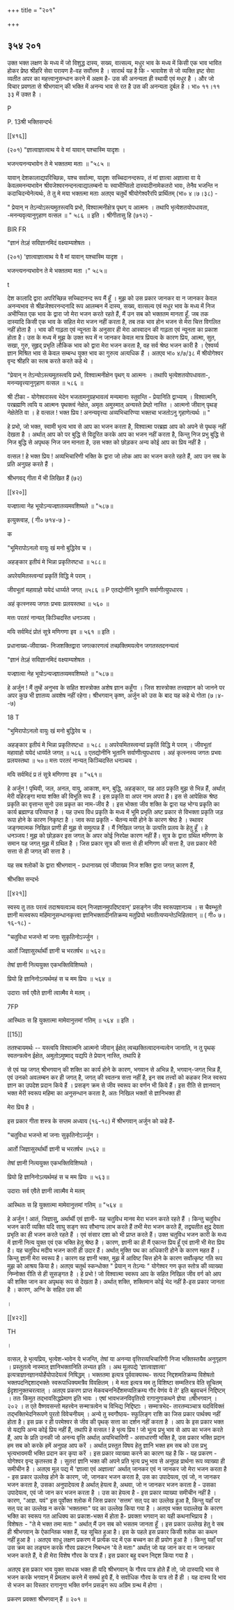 +++
title = "२०१"

+++


## ३५४ २०१
उक्त भक्त लक्षण के मध्य में जो विशुद्ध दास्य, सख्य, वात्सल्य, मधुर भाव के मध्य में किसी एक भाव भावित होकर प्रेष्ठ श्रीहरि सेवा परायण है-वह सर्वोत्तम है । सारार्थ यह है कि - भावावेश से जो व्यक्ति इष्ट सेवा व्यतीत अपर का महत्त्वानुसन्धान करने में अक्षम है- उस की अनन्यता ही स्थायी एवं मधुर है । और जो विचार प्रवणता से श्रीभगवान् की भक्ति में अनन्य भाव से रत है उस की अनन्यता दुर्बल है । भा० ११।११ ३३ में उक्त है । 

P 

P. 13श्री भक्तिसन्दर्भः 

[[४१६]]

(२०१) "ज्ञात्वाज्ञात्वाथ ये वे मां यावान् यश्चास्मि यादृशः । 

भजन्त्यनन्यभावेन ते मे भक्ततमा मताः ॥ "५८५ ॥ 

यावान् देशकालाद्यपरिच्छिन्नः, यश्च सर्वात्मा, यादृशः सच्चिदानन्दरूपः, तं मां ज्ञात्वा अज्ञात्वा वा ये केवलमनन्यभावेन श्रीवजेश्वरनन्दनत्वाद्यालम्बनो यः स्वाभीप्सितो दास्यादीनामेकतरो भावः, तेनैव भजन्ति न कदाचिदन्येनेत्यर्थः, ते तु मे मया भक्तत्मा मताः अतएव चतुर्थे श्रीयोगेश्वरैरपि प्रार्थितम् (भा० ४।७।३८) - 

" प्रेयान् न तेऽन्योऽस्त्यमुतस्त्वयि प्रभो, विश्वात्मनीक्षेत्र पृथग् य आत्मनः । तथापि भृत्येशतयोपधावता, -मनन्यवृत्यानुगृहाण वत्सल ॥ " ५८६ ॥ इति । श्रीगीतासु हि (७१२) - 

BIR FR 

"ज्ञानं तेऽहं सविज्ञानमिदं वक्ष्याम्यशेषतः । 

(२०१) 'ज्ञात्वाज्ञात्वाथ ये वै मां यावान् यश्चास्मि यादृश । 

भजन्त्यनन्यभावेन ते मे भक्ततमा मता ।" ५८५॥ 

t 

देश कालादि द्वारा अपरिच्छिन्न सच्चिदानन्द रूप मैं हूँ । मुझ को उस प्रकार जानकर वा न जानकर केवल अनन्यभाव से श्रीव्रजेश्वरनन्दनादि रूप आलम्बन में दास्य, सख्य, वात्सल्य एवं मधुर भाव के मध्य में निज अभीप्सित एक भाव के द्वारा जो मेरा भजन करते रहते हैं, मैं उन सब को भक्ततम मानता हूँ. जब तक दास्यादि किसी एक भाव के सहित मेरा भजन नहीं करता है, तब तक भाव होन भजन से मेरा चित्त विगलित नहीं होता है । भाव की गाढ़ता एवं न्यूनता के अनुसार ही मेरा आस्वादन की गाढ़ता एवं न्यूनता का प्रकाश होता है। उस के मध्य में मुझ के उक्त रूप में न जानकर केवल मात्र प्रियत्व के कारण प्रिय, आत्मा, सुत, सखा, गुरु, सुहृद् प्रभृति लौकिक भाव को द्वारा मेरा भजन करता है, वह सर्व श्रेष्ठ भजन कारी है । ऐश्वर्य्य ज्ञान मिश्रित भाव से केवल सम्बन्ध युक्त भाव का गुरुत्व अत्यधिक हैं । अतएव भा० ४/७/३८ में श्रीयोगेश्वर वृन्द श्रीहरि का स्तब करते करते कहे थे । 

"प्रेयान् न तेऽन्योऽस्त्यमुतस्त्वयि प्रभो, विश्वात्मनीक्षेन पृथग् य आत्मनः । तथापि भृत्येशतयोपधावता-, मनन्यवृत्त्यानुगृहाण वत्सल ॥ ५८६ ॥ 

श्री टीका - योगेश्वरास्त्व भेदेन भजतामनुग्रहभावत्वं मन्यमानाः स्तुवन्ति - प्रेयानिति द्वाभ्याम् । विश्वात्मनि, परब्रह्मणि त्वयि य आत्मनः पृथक्त्वं नेक्षेत, अमृतः अमुस्मात् अन्यस्ते प्रेष्ठो नास्ति । आत्मनो जीवान् पृथङ् नेक्षेतेति वा । हे वत्सल ! भक्त प्रिय ! अनन्यवृत्त्या अव्यभिचारिण्या भक्तचा भजतोऽनु गृहाणेत्यर्थः ॥ " 

हे प्रभो, जो भक्त, स्वामी भृत्य भाव से आप का भजन करता है, विश्वात्मा परब्रह्म आप को अपने से पृथक् नहीं देखता है । अर्थात् आप को पर बुद्धि से विदूरित करके आप का भजन नहीं करता है, किन्तु निज प्रभु बुद्धि से निज बुद्धि से अपृथक् निज जन मानता है, उस भक्त को छोड़कर अन्य कोई आप का प्रिय नहीं है । 

वत्सल ! हे भक्त प्रिय ! अव्यभिचारिणी भक्ति के द्वारा जो लोक आप का भजन करते रहते हैं, आप उन सब के प्रति अनुग्रह करते हैं । 

श्रीभगवद् गीता में भी लिखित हैं (७२) 

[[४२०]] 



यज्ज्ञात्वा नेह भूयोऽन्यज्ज्ञातव्यमवशिष्यते ॥ "५८७॥ 

इत्युक्त्वाह, ( गी० ७१४-७ ) - 

क 

"भूमिरापोऽनलो वायुः खं मनो बुद्धिरेव च । 

अहङ्कार इतीयं मे भिन्ना प्रकृतिरष्टधा ॥ ५८८॥ 

अपरेयमितस्त्वन्यां प्रकृतिं विद्धि मे पराम् । 

जीवभूतां महावाहो ययेदं धार्य्यते जगत् ॥५८६ ॥ P एतद्योनीनि भूतानि सर्वाणीत्युपधारय । 

अहं कृत्स्नस्य जगतः प्रभवः प्रलयस्तथा ॥ ५६० ॥ 

मत्तः परतरं नान्यत् किञ्चिदस्ति धनञ्जय । 

मयि सर्वमिदं प्रोतं सूत्रे मणिगणा इव ॥ ५६१ ॥ इति । 

प्रधानाख्य-जीवाख्य- निजशक्तिद्वारा जगत्कारणत्वं तच्छक्तिमयत्वेन जगतस्तदनन्यत्वं 

"ज्ञानं तेऽहं सविज्ञानमिदं वक्ष्याम्यशेषतः । 

यज्ज्ञात्वा नेह भूयोऽन्यज्ज्ञातव्यमवशिष्यते ॥ "५८७॥ 

हे अर्जुन ! मैं तुम्हें अनुभव के सहित शास्त्रोक्त अशेष ज्ञान कहूँगा । जिस शास्त्रोक्त तत्त्वज्ञान को जानने पर अपर कुछ भी ज्ञातव्य अवशेष नहीं रहेगा। श्रीभगवान् कृष्ण, अर्जुन को उस के बाद यह कहे थे गोता (७।४--७) 

18 T 

"भुमिरापोऽनलो वायुः खं मनो बुद्धिरेव च । 

अहङ्कार इतीयं मे भिन्ना प्रकृतिरष्टधा ॥ ५८८ ॥ अपरेयमितस्त्वन्यां प्रकृतिं विद्धि मे पराम् । जीवभूतां महावाहो ययेदं धार्य्यते जगत् ॥ ५८६ ॥ एतद्योनीनि भूतानि सर्वाणीत्युपधारय । अहं कृत्स्नस्य जगतः प्रभवः प्रलयस्तथा ॥ ५०॥ मत्तः परतरं नान्यत् किञ्चिदस्ति धनञ्चय । 

मयि सर्वमिदं प्र तं सूत्रे मणिगणा इव ॥ "५६१॥ 

हे अर्जुन ! पृथिवी, जल, अनल, वायु, आकाश, मन, बुद्धि, अहङ्कार, यह आठ प्रकृति मुझ से भिन्न हैं, अर्थात् मेरी वहिरङ्गा माया शक्ति की विभूति रूप हैं । इस प्रकृति वा अपर नाम अपरा है। इस से आपेक्षिक श्रेष्ठ प्रकृति का वृत्तान्त सुनो उस प्रकृत का नाम-जीव है । इस भोक्ता जीव शक्ति के द्वारा यह भोग्य प्रकृति का कार्य ब्रह्माण्ड परिव्याप्त है । यह उभय विध प्रकृति के मध्य में भूमि प्रभृति अष्ट प्रकार से विभक्ता प्रकृति जड़ रूपा होने के कारण निकृष्टा है । जाव रूपा प्रकृति - चैतन्य मयी होने के कारण श्रेष्ठ है । स्थावर जङ्गमात्मक निखिल प्राणी ही मुझ से समुत्पन्न हैं । मैं निखिल जगत् के उत्पत्ति प्रलय के हेतु हूँ । हे धनञ्जय ! मुझ को छोड़कर इस जगत् के अपर कोई निरपेक्ष कारण नहीं हैं। सूत्र के द्वारा ग्रथित मणिगण के समान यह जगत् मुझ में ग्रथित है । जिस प्रकार सूत्र की सत्ता से ही मणिगण की सत्ता है, उस प्रकार मेरी सत्ता से ही जगत् की सत्ता है । 

यह सब श्लोकों के द्वारा श्रीभगवान् - प्रधानाख्य एवं जीवाख्य निज शक्ति द्वारा जगत् कारण हैं, 

श्रीभक्ति सन्दर्भः 

[[४२१]]

स्वस्य तु ततः परत्वं तदाश्रयत्वञ्च वदन् निजज्ञानमुपदिष्टवान्' प्रसङ्गेन जीव स्वरूपज्ञानञ्च । स चैवम्भूतो ज्ञानी मत्स्वरूप महिमानुसन्धानकृत्त्वा ज्ञानिभक्तादीनतिक्रम्य मतुप्रियो भवतीत्यप्यन्तेऽभिहितवान् ॥ ( गी० ७।१६-१८) - 

"चतुविधा भजन्ते मां जनाः सुकृतिनोऽर्ज्जुन । 

आर्तो जिज्ञासुरर्थार्थी ज्ञानी च भरतर्षभ ॥ ५६२॥ 

तेषां ज्ञानी नित्ययुक्त एकभक्तिविशिष्यते । 

प्रियो हि ज्ञानिनोऽत्यर्थमहं स च मम प्रियः ॥ ५६४ ॥ 

उदाराः सर्व एवैते ज्ञानी त्वात्मैव मे मतम् । 

7FP 

आस्थितः स हि युक्तात्मा मामेवानुत्तमां गतिम् ॥ ५६४ ॥ इति । 

[[15]]

ततश्चायमर्थः -- यस्त्वयि विश्वात्मनि आत्मनो जीवान् ईक्षेत् त्वच्छक्तित्वादनन्यत्वेन जानाति, न तु पृथक् स्वतन्त्रत्वेन ईक्षेत, अमुतोऽमुष्माद् यद्यपि ते प्रेयान् नास्ति, तथापि हे 

से एवं यह जगत् श्रीभगवान् की शक्ति का कार्य होने के कारण, भगवान से अभिन्न है, भगवान्-जगत् भिन्न हैं, एवं उनको अवलम्बन कर ही जगत् है, जगत् की स्वतन्त्र सत्ता नहीं है, इन सब तत्त्वों को कहकर निज स्वरूप ज्ञान का उपदेश प्रदान किये हैं । प्रसङ्ग क्रम से जीव स्वरूप का वर्णन भी किये हैं। इस रीति से ज्ञानवान् भक्त मेरी स्वरूप महिमा का अनुसन्धान करता है, अतः निखिल भक्तों से ज्ञानिभक्त ही 

मेरा प्रिय है । 

इस प्रकार गीता शस्त्र के सप्तम अध्याय (१६-१८) में श्रीभगवान् अर्जुन को कहे हैं- 

"चतुविधा भजन्ते मां जनाः सुकृतिनोऽर्ज्जुन । 

आर्तो जिज्ञासुरर्थार्थी ज्ञानी च भरतर्षभ ॥५६२ ॥ 

तेषां ज्ञानी नित्ययुक्त एकभक्तिविशिष्यते । 

प्रियो हि ज्ञानिनोऽत्यर्थमहं स च मम प्रियः ॥ ५६३॥ 

उदाराः सर्व एवैते ज्ञानी त्वात्मैव मे मतम् 

आस्थितः स हि युक्तात्मा मामेवानुत्तमां गतिम् ॥ "५६४ ॥ 

हे अर्जुन ! आतं, जिज्ञासु, अर्थार्थी एवं ज्ञानी- यह चतुविध मानव मेरा भजन करते रहते हैं । किन्तु चतुविध भजन कारी व्यक्ति यदि साघु सङ्ग रूप सौभाग्य लाभ करते हैं तभी मेरा भजन करते हैं, तद्व्यतीत क्षुद्र देवता प्रभृति का ही भजन करते रहते हैं । एवं संसार दशा को भी प्राप्त करते हैं। उक्त चतुविध भजन कारी के मध्य में ज्ञानी नित्य युक्त एवं एक भक्ति हेतु श्रेष्ठ है । कारण, ज्ञानी का ही मैं एकान्त प्रिय हूँ एवं ज्ञानी भी मेरा प्रिय है। यह चतुविध मदीय भजन कारी ही उदार हैं। अर्थात् मुक्ति पथ का अधिकारी होने के कारण महत हैं । किन्तु ज्ञानी मेरा स्वरूप है। कारण वह ज्ञानी भक्त, मुझ में आविष्ट चित्त होने के कारण सर्वोत्कृष्ट गति रूप मुझ को आश्रय किया है। अतएव चतुर्थ स्कन्धोक्त " प्रेयान् न तेऽन्यः " योगेश्वर गण कृत स्तोत्र की व्याख्या निम्नोक्त रीति से ही सुसङ्गत है । हे प्रभो ! जो विश्वात्मा स्वरूप आप के सहित निखिल जीव वर्ग को आप की शक्ति जान कर अपृथक् रूप से देखता है। अर्थात् शक्ति, शक्तिमान कोई भेद नहीं है-इस प्रकार जानता है । कारण, अग्नि के सहित उस की 

। 

[[४२२]] 

TH 

। 

वत्सल, हे भृत्यप्रिय, भृत्येश-भावेन ये भजन्ति, तेषां या अनन्या वृत्तिरव्यभिचारिणी निजा भक्तिस्तयैव अनुगृहाण । प्रस्तुतत्वे नास्मात् ज्ञानिभक्तानिति लभ्यत इति । अथ मूलपद्ये 'ज्ञात्वाज्ञात्वा' इत्यत्राज्ञानज्ञानयोर्हेयोपादेयत्वं निषिद्धम् । भक्ततमा इत्यत्र पूर्ववाक्यस्थ- सत्पद निद्दशमतिक्रम्य विशेषतो भक्तपदनिद्दशाद्भक्तेः स्वरूपाधिक्यमत्रैव विवक्षितम् । मे मता इत्यत्र मम तु विशिष्टा सम्मतिरत्र वेति सूचितम् ईदृशानुक्तचरत्वात् । अतएव प्रकरण प्राप्त मेकवचननिर्देशमप्यतिक्रम्य गौर वेणंव ये ते' इति बहुवचनं निद्दिष्टम् । ततः किमुत तद्भावसिद्धप्रेमाण इति भावः । एषां भावभजनविवृतिरग्रे रागानुगाकथने ज्ञेया ॥श्रीभगवान् । २०२ । त एते वैष्णवसन्तो महत्त्वेन सन्मात्रत्वेन च विभिद्य निद्दिष्टाः । सम्मात्रभेद- तारतम्यञ्चात्र यदविविक्तं तद्भक्तिभेदनिरूपणे पुरतो विवेचनीयम् । अन्ये तु स्वगौष्ठय- स्फुलिङ्ग राशि का जिस प्रकार पार्थक्य नहीं होता है। इस प्रक र ही परमेश्वर से जीव की पृथक् सत्ता का दर्शन नहीं करता है । आप के इस प्रकार भक्त से यद्यपि अन्य कोई प्रिय नहीं हैं, तथापि हे वत्सल ! हे भृत्य प्रिय ! जो भूत्य प्रभु भाव से आप का भजन करते हैं, आप के प्रति उनकी जो अनन्य वृत्ति अर्थात् अयभिचारिणी - असाधारणी भक्ति है, उस प्रकार भक्ति प्रदान हम सब को करके हमें अनुग्रह आप करें । अर्थात् प्रस्तुत विषय हेतु ज्ञानि भक्त हम सब को उस प्रभु भृत्यभावमयी भक्ति प्रदान कर कृपा करें । इस प्रकार व्याख्या करने का कारण यह है कि - यह प्रकरण - योगेश्वर वृन्द कृतस्तव है । सुतरां ज्ञानि भक्त की अपने प्रति भृत्य प्रभु भाव से अनुग्रह प्रार्थना रूप व्याख्या ही समीचीन है । अतएव मूल पद्य में 'ज्ञात्वा एवं अज्ञात्वा' अर्थात् जानकर एवं न जानकर जो मेरा भजन करता है - इस प्रकार उल्लेख होने के कारण, जो, जानकर भजन करता है, उस का उपादेयत्व, एवं जो, न जानकर भजन करता है, उसका अनुपादेयत्व है अर्थात् हेयत्व है, अथवा, जो न जानकर भजन करता है - उसका उपादेयत्व, एवं जो जान कर भजन करता है । उस का हेयत्व है - इस प्रकार व्याख्या समीचीन नहीं है । कारण, "आज्ञ. यवं" इस पूर्वोक्त श्लोक में जिस प्रकार 'सत्तम' सत् पद का उल्लेख हुआ है, किन्तु यहाँ पर सत् पद का उल्लेख न करके 'भक्ततमाः" पद का उल्लेख किया गया है । अतएव भक्त पदाल्लेख के कारण भक्ति का स्वरूप गत आधिक्य का प्रकाश-भक्त में होता है- प्रवक्ता भगवान् का यही कथनाभिप्राय है । विशेषतः - "ते मे भक्त तमा मताः " अर्थात् मैं उन सब को भसतम जानता हूँ । इस प्रकार उल्लेख हेतु वे सब ही श्रीभगवान् के ऐकान्तिक भक्त हैं, यह सूचित हुआ है। इस के पहले इस प्रकार किसी श्लोक का कथन नहीं हुआ है । अतएव साधु लक्षण प्रकरण में प्रत्येक पद में एक बच्चन का ही प्रयोग हुआ है । किन्तु यहाँ पर उस क्रम का लङ्घन करके गौरव प्रकटन निबन्धन 'ये ते मताः" अर्थात् जो यह जान कर वा न जानकर भजन करते हैं, वे ही मेरा विशेष गौरव के पात्र हैं। इस प्रकार बहु वचन निद्दश किया गया है । 

अतएव इस प्रकार भाव युक्त साधक भक्त ही यदि श्रीभगवान् के गौरव पात्र होते हैं तो, जो दास्यादि भाव से भजन करके भगवान् में प्रेमलाभ करने में समर्थ हुये हैं, वे सर्वाधिक गौरव के पात्र तो हैं ही । यह दास्य दि भाव से भजन का विस्तार रागानुगा भक्ति वर्णन प्रसङ्ग रूप अग्रिम ग्रन्थ में होगा । 

प्रकरण प्रवक्ता श्रीभगवान् हैं ॥ २०१ ॥ 
